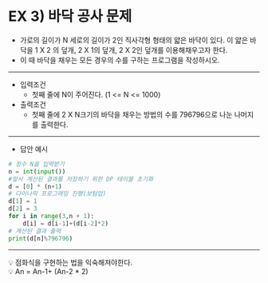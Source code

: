 # EX 3) 바닥 공사 문제
- 가로의 길이가 N 세로의 길이가 2인 직사각형 형태의 얇은 바닥이 있다. 이 얇은 바닥을 1 X 2 의 덮개, 2 X 1의 덮개, 2 X 2인 덮개를 이용해채우고자 한다.
- 이 때 바닥을 채우는 모든 경우의 수를 구하는 프로그램을 작성하시오.
***
- 입력조건
  - 첫째 줄에 N이 주어진다. (1 <= N <= 1000)
- 출력조건
  - 첫째 줄에 2 X N크기의 바닥을 채우는 방법의 수를 796796으로 나눈 나머지를 출력한다.
***
- 답안 예시
```python
# 정수 N을 입력받기
n = int(input())
#앞서 계산된 결과를 저장하기 위한 DP 테이블 초기화
d = [0] * (n+1)
# 다이나믹 프로그래밍 진행(보텀업)
d[1] = 1
d[2] = 3
for i in range(3,n + 1):
    d[i] = d[i-1]+(d[i-2]*2)
# 계산된 결과 출력
print(d[n]%796796)
```
***
💡 점화식을 구현하는 법을 익숙해져야한다.<br>
💡 An = An-1+ (An-2 * 2)